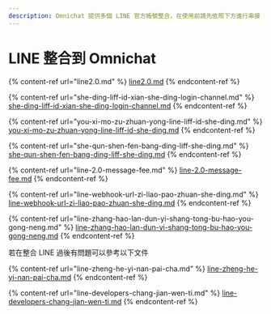 ```yaml
---
description: Omnichat 提供多個 LINE 官方帳號整合，在使用前請先依照下方進行串接
---
```


# LINE 整合到 Omnichat

{% content-ref url="line2.0.md" %}
[line2.0.md](line2.0.md)
{% endcontent-ref %}

{% content-ref url="she-ding-liff-id-xian-she-ding-login-channel.md" %}
[she-ding-liff-id-xian-she-ding-login-channel.md](she-ding-liff-id-xian-she-ding-login-channel.md)
{% endcontent-ref %}

{% content-ref url="you-xi-mo-zu-zhuan-yong-line-liff-id-she-ding.md" %}
[you-xi-mo-zu-zhuan-yong-line-liff-id-she-ding.md](you-xi-mo-zu-zhuan-yong-line-liff-id-she-ding.md)
{% endcontent-ref %}

{% content-ref url="she-qun-shen-fen-bang-ding-liff-she-ding.md" %}
[she-qun-shen-fen-bang-ding-liff-she-ding.md](she-qun-shen-fen-bang-ding-liff-she-ding.md)
{% endcontent-ref %}

{% content-ref url="line-2.0-message-fee.md" %}
[line-2.0-message-fee.md](line-2.0-message-fee.md)
{% endcontent-ref %}

{% content-ref url="line-webhook-url-zi-liao-pao-zhuan-she-ding.md" %}
[line-webhook-url-zi-liao-pao-zhuan-she-ding.md](line-webhook-url-zi-liao-pao-zhuan-she-ding.md)
{% endcontent-ref %}

{% content-ref url="line-zhang-hao-lan-dun-yi-shang-tong-bu-hao-you-gong-neng.md" %}
[line-zhang-hao-lan-dun-yi-shang-tong-bu-hao-you-gong-neng.md](line-zhang-hao-lan-dun-yi-shang-tong-bu-hao-you-gong-neng.md)
{% endcontent-ref %}

若在整合 LINE 過後有問題可以參考以下文件

{% content-ref url="line-zheng-he-yi-nan-pai-cha.md" %}
[line-zheng-he-yi-nan-pai-cha.md](line-zheng-he-yi-nan-pai-cha.md)
{% endcontent-ref %}

{% content-ref url="line-developers-chang-jian-wen-ti.md" %}
[line-developers-chang-jian-wen-ti.md](line-developers-chang-jian-wen-ti.md)
{% endcontent-ref %}
